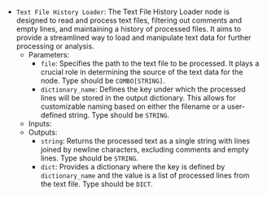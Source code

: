 - `Text File History Loader`: The Text File History Loader node is designed to read and process text files, filtering out comments and empty lines, and maintaining a history of processed files. It aims to provide a streamlined way to load and manipulate text data for further processing or analysis.
    - Parameters:
        - `file`: Specifies the path to the text file to be processed. It plays a crucial role in determining the source of the text data for the node. Type should be `COMBO[STRING]`.
        - `dictionary_name`: Defines the key under which the processed lines will be stored in the output dictionary. This allows for customizable naming based on either the filename or a user-defined string. Type should be `STRING`.
    - Inputs:
    - Outputs:
        - `string`: Returns the processed text as a single string with lines joined by newline characters, excluding comments and empty lines. Type should be `STRING`.
        - `dict`: Provides a dictionary where the key is defined by `dictionary_name` and the value is a list of processed lines from the text file. Type should be `DICT`.
